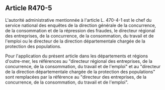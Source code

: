 Article R470-5
----
L'autorité administrative mentionnée à l'article L. 470-4-1 est le chef du
service national des enquêtes de la direction générale de la concurrence, de la
consommation et de la répression des fraudes, le directeur régional des
entreprises, de la concurrence, de la consommation, du travail et de l'emploi ou
le directeur de la direction départementale chargée de la protection des
populations.

Pour l'application du présent article dans les départements et régions
d'outre-mer, les références au "directeur régional des entreprises, de la
concurrence, de la consommation, du travail et de l'emploi" et au "directeur de
la direction départementale chargée de la protection des populations" sont
remplacées par la référence au "directeur des entreprises, de la concurrence, de
la consommation, du travail et de l'emploi".
